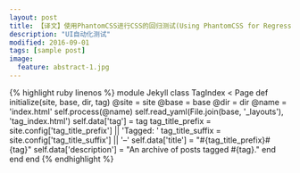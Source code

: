 ```yaml
---
layout: post
title: 【译文】使用PhantomCSS进行CSS的回归测试(Using PhantomCSS for Regression Testing Your CSS)
description: "UI自动化测试"
modified: 2016-09-01
tags: [sample post]
image:
  feature: abstract-1.jpg
---
```


{% highlight ruby linenos %}
module Jekyll
  class TagIndex < Page
    def initialize(site, base, dir, tag)
      @site = site
      @base = base
      @dir = dir
      @name = 'index.html'
      self.process(@name)
      self.read_yaml(File.join(base, '_layouts'), 'tag_index.html')
      self.data['tag'] = tag
      tag_title_prefix = site.config['tag_title_prefix'] || 'Tagged: '
      tag_title_suffix = site.config['tag_title_suffix'] || '&#8211;'
      self.data['title'] = "#{tag_title_prefix}#{tag}"
      self.data['description'] = "An archive of posts tagged #{tag}."
    end
  end
end
{% endhighlight %}



  

